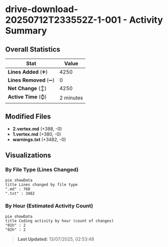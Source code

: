 # drive-download-20250712T233552Z-1-001 - Activity Summary 

## Overall Statistics

| Stat                   | Value                                                             |
| ---------------------- | ----------------------------------------------------------------- |
| **Lines Added** (➕)   | 4250                                          |
| **Lines Removed** (➖) | 0                                        |
| **Net Change** (↕)    | 4250                |
| **Active Time** (⌚)   | 2 minutes |


## Modified Files
- **2.vertex.md** (+388, -0)
- **1.vertex.md** (+380, -0)
- **warnings.txt** (+3482, -0)

## Visualizations

### By File Type (Lines Changed)

```mermaid
pie showData
title Lines changed by file type
".md" : 768
".txt" : 3482
```

### By Hour (Estimated Activity Count)

```mermaid
pie showData
title Coding activity by hour (count of changes)
"01h" : 2
"02h" : 2
```


> **Last Updated:** 13/07/2025, 02:53:48